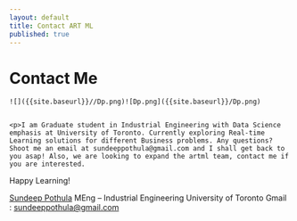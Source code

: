 ```yaml
---
layout: default
title: Contact ART ML
published: true
---
```


<div id="contact">
  <h1 class="pageTitle">Contact Me</h1>
  <div class="contactContent">
    
    ![]({{site.baseurl}}//Dp.png)![Dp.png]({{site.baseurl}}/Dp.png)

    
    <p>I am Graduate student in Industrial Engineering with Data Science emphasis at University of Toronto. Currently exploring Real-time Learning solutions for different Business problems. Any questions? Shoot me an email at sundeeppothula@gmail.com and I shall get back to you asap! Also, we are looking to expand the artml team, contact me if you are interested.

Happy Learning!

<a href="https://www.linkedin.com/in/sundeeppothula/">Sundeep Pothula</a> 
MEng – Industrial Engineering
University of Toronto
Gmail : sundeeppothula@gmail.com

</p>
    

